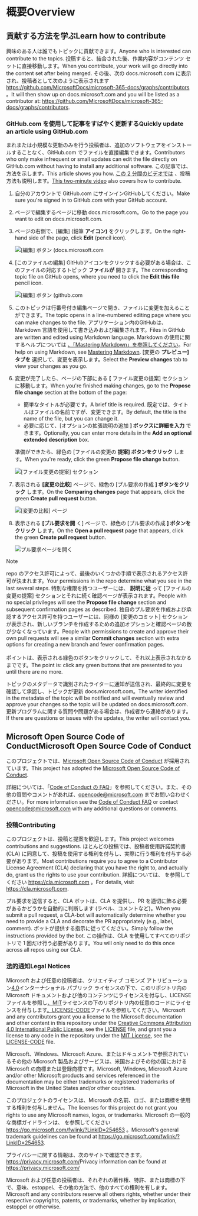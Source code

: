 # <a name="overview"></a><span data-ttu-id="f27fc-101">概要</span><span class="sxs-lookup"><span data-stu-id="f27fc-101">Overview</span></span>

## <a name="learn-how-to-contribute"></a><span data-ttu-id="f27fc-102">貢献する方法を学ぶ</span><span class="sxs-lookup"><span data-stu-id="f27fc-102">Learn how to contribute</span></span>

<span data-ttu-id="f27fc-103">興味のある人は誰でもトピックに貢献できます。</span><span class="sxs-lookup"><span data-stu-id="f27fc-103">Anyone who is interested can contribute to the topics.</span></span> <span data-ttu-id="f27fc-104">投稿すると、結合された後、作業内容がコンテンツ セットに直接移動します。</span><span class="sxs-lookup"><span data-stu-id="f27fc-104">When you contribute, your work will go directly into the content set after being merged.</span></span> <span data-ttu-id="f27fc-105">その後、次の docs.microsoft.com に表示され、投稿者として次のように表示されます <https://github.com/MicrosoftDocs/microsoft-365-docs/graphs/contributors> 。</span><span class="sxs-lookup"><span data-stu-id="f27fc-105">It will then show up on docs.microsoft.com and you will be listed as a contributor at: <https://github.com/MicrosoftDocs/microsoft-365-docs/graphs/contributors>.</span></span>

### <a name="quickly-update-an-article-using-githubcom"></a><span data-ttu-id="f27fc-106">GitHub.com を使用して記事をすばやく更新する</span><span class="sxs-lookup"><span data-stu-id="f27fc-106">Quickly update an article using GitHub.com</span></span>

<span data-ttu-id="f27fc-107">まれまたは小規模な更新のみを行う投稿者は、追加のソフトウェアをインストールすることなく、GitHub.com でファイルを直接編集できます。</span><span class="sxs-lookup"><span data-stu-id="f27fc-107">Contributors who only make infrequent or small updates can edit the file directly on GitHub.com without having to install any additional software.</span></span> <span data-ttu-id="f27fc-108">この記事では、方法を示します。</span><span class="sxs-lookup"><span data-stu-id="f27fc-108">This article shows you how.</span></span> <span data-ttu-id="f27fc-109">[この 2 分間のビデオでは](https://www.microsoft.com/videoplayer/embed/RE1XQTG) 、投稿方法も説明します。</span><span class="sxs-lookup"><span data-stu-id="f27fc-109">[This two-minute video](https://www.microsoft.com/videoplayer/embed/RE1XQTG) also covers how to contribute.</span></span>

1. <span data-ttu-id="f27fc-110">自分のアカウントで GitHub.com にサインインGitHubしてください。</span><span class="sxs-lookup"><span data-stu-id="f27fc-110">Make sure you're signed in to GitHub.com with your GitHub account.</span></span>
2. <span data-ttu-id="f27fc-111">ページで編集するページに移動 docs.microsoft.com。</span><span class="sxs-lookup"><span data-stu-id="f27fc-111">Go to the page you want to edit on docs.microsoft.com.</span></span>
3. <span data-ttu-id="f27fc-112">ページの右側で、[編集] (鉛筆 **アイコン)** をクリックします。</span><span class="sxs-lookup"><span data-stu-id="f27fc-112">On the right-hand side of the page, click **Edit** (pencil icon).</span></span>

   ![[編集] ボタン (docs.microsoft.com](microsoft-365/media/quick-update-edit.png)

4. <span data-ttu-id="f27fc-114">[このファイルの編集] GitHubアイコンをクリックする必要がある場合は、このファイルの対応するトピック **ファイルが** 開きます。</span><span class="sxs-lookup"><span data-stu-id="f27fc-114">The corresponding topic file on GitHub opens, where you need to click the **Edit this file** pencil icon.</span></span>

   ![[編集] ボタン (github.com](microsoft-365/media/quick-update-github.png)

5. <span data-ttu-id="f27fc-116">このトピックは行番号付き編集ページで開き、ファイルに変更を加えることができます。</span><span class="sxs-lookup"><span data-stu-id="f27fc-116">The topic opens in a line-numbered editing page where you can make changes to the file.</span></span> <span data-ttu-id="f27fc-117">アプリケーション内のGitHubは、Markdown 言語を使用して書き込みおよび編集されます。</span><span class="sxs-lookup"><span data-stu-id="f27fc-117">Files in GitHub are written and edited using Markdown language.</span></span> <span data-ttu-id="f27fc-118">Markdown の使用に関するヘルプについては [、「Mastering Markdown」を参照してください](https://guides.github.com/features/mastering-markdown/)。</span><span class="sxs-lookup"><span data-stu-id="f27fc-118">For help on using Markdown, see [Mastering Markdown](https://guides.github.com/features/mastering-markdown/).</span></span> <span data-ttu-id="f27fc-119">[変更の **プレビュー] タブを** 選択して、変更を表示します。</span><span class="sxs-lookup"><span data-stu-id="f27fc-119">Select the **Preview changes** tab to view your changes as you go.</span></span>

6. <span data-ttu-id="f27fc-120">変更が完了したら、ページの下部にある **[** ファイル変更の提案] セクションに移動します。</span><span class="sxs-lookup"><span data-stu-id="f27fc-120">When you're finished making changes, go to the **Propose file change** section at the bottom of the page:</span></span>

   - <span data-ttu-id="f27fc-121">簡単なタイトルが必要です。</span><span class="sxs-lookup"><span data-stu-id="f27fc-121">A brief title is required.</span></span> <span data-ttu-id="f27fc-122">既定では、タイトルはファイルの名前ですが、変更できます。</span><span class="sxs-lookup"><span data-stu-id="f27fc-122">By default, the title is the name of the file, but you can change it.</span></span>
   - <span data-ttu-id="f27fc-123">必要に応じて、[オプションの拡張説明の追加 **] ボックスに詳細を入力** できます。</span><span class="sxs-lookup"><span data-stu-id="f27fc-123">Optionally, you can enter more details in the **Add an optional extended description** box.</span></span>

   <span data-ttu-id="f27fc-124">準備ができたら、緑色の [ファイルの変更の **提案] ボタンをクリック** します。</span><span class="sxs-lookup"><span data-stu-id="f27fc-124">When you're ready, click the green **Propose file change** button.</span></span>

   ![[ファイル変更の提案] セクション](microsoft-365/media/propose-file-change.png)

7. <span data-ttu-id="f27fc-126">表示される **[変更の比較]** ページで、緑色の [プル要求の作成 **] ボタンをクリック** します。</span><span class="sxs-lookup"><span data-stu-id="f27fc-126">On the **Comparing changes** page that appears, click the green **Create pull request** button.</span></span>

   ![[変更の比較] ページ](microsoft-365/media/comparing-changes-page.png)

8. <span data-ttu-id="f27fc-128">表示される **[プル要求を開** く] ページで、緑色の [プル要求の作成 **] ボタンをクリック** します。</span><span class="sxs-lookup"><span data-stu-id="f27fc-128">On the **Open a pull request** page that appears, click the green **Create pull request** button.</span></span>

   ![プル要求ページを開く](microsoft-365/media/open-a-pull-request-page.png)

> [!NOTE]
> <span data-ttu-id="f27fc-130">repo のアクセス許可によって、最後のいくつかの手順で表示されるアクセス許可が決まれます。</span><span class="sxs-lookup"><span data-stu-id="f27fc-130">Your permissions in the repo determine what you see in the last several steps.</span></span> <span data-ttu-id="f27fc-131">特別な権限を持つユーザーには、 **説明に従** って [ファイルの変更の提案] セクションとそれに続く確認ページが表示されます。</span><span class="sxs-lookup"><span data-stu-id="f27fc-131">People with no special privileges will see the **Propose file change** section and subsequent confirmation pages as described.</span></span> <span data-ttu-id="f27fc-132">独自のプル要求を作成および承認するアクセス許可を持つユーザーには、同様の [変更のコミット] セクションが表示され、新しいブランチを作成するための追加オプションと確認ページの数が少なくなっています。</span><span class="sxs-lookup"><span data-stu-id="f27fc-132">People with permissions to create and approve their own pull requests will see a similar **Commit changes** section with extra options for creating a new branch and fewer confirmation pages.</span></span><br/><br/><span data-ttu-id="f27fc-133">ポイントは、表示される緑色のボタンをクリックして、それ以上表示されなかるまでです。</span><span class="sxs-lookup"><span data-stu-id="f27fc-133">The point is: click any green buttons that are presented to you until there are no more.</span></span>

<span data-ttu-id="f27fc-134">トピックのメタデータで識別されたライターに通知が送信され、最終的に変更を確認して承認し、トピックが更新 docs.microsoft.com。</span><span class="sxs-lookup"><span data-stu-id="f27fc-134">The writer identified in the metadata of the topic will be notified and will eventually review and approve your changes so the topic will be updated on docs.microsoft.com.</span></span> <span data-ttu-id="f27fc-135">更新プログラムに関する質問や問題がある場合は、作成者から連絡があります。</span><span class="sxs-lookup"><span data-stu-id="f27fc-135">If there are questions or issues with the updates, the writer will contact you.</span></span>

## <a name="microsoft-open-source-code-of-conduct"></a><span data-ttu-id="f27fc-136">Microsoft Open Source Code of Conduct</span><span class="sxs-lookup"><span data-stu-id="f27fc-136">Microsoft Open Source Code of Conduct</span></span>

<span data-ttu-id="f27fc-137">このプロジェクトでは、[Microsoft Open Source Code of Conduct](https://opensource.microsoft.com/codeofconduct/) が採用されています。</span><span class="sxs-lookup"><span data-stu-id="f27fc-137">This project has adopted the [Microsoft Open Source Code of Conduct](https://opensource.microsoft.com/codeofconduct/).</span></span>

<span data-ttu-id="f27fc-138">詳細については、「[Code of Conduct の FAQ](https://opensource.microsoft.com/codeofconduct/faq/)」を参照してください。また、その他の質問やコメントがあれば、[opencode@microsoft.com](mailto:opencode@microsoft.com) までお問い合わせください。</span><span class="sxs-lookup"><span data-stu-id="f27fc-138">For more information see the [Code of Conduct FAQ](https://opensource.microsoft.com/codeofconduct/faq/) or contact [opencode@microsoft.com](mailto:opencode@microsoft.com) with any additional questions or comments.</span></span>

### <a name="contributing"></a><span data-ttu-id="f27fc-139">投稿</span><span class="sxs-lookup"><span data-stu-id="f27fc-139">Contributing</span></span>

<span data-ttu-id="f27fc-140">このプロジェクトは、投稿と提案を歓迎します。</span><span class="sxs-lookup"><span data-stu-id="f27fc-140">This project welcomes contributions and suggestions.</span></span>  <span data-ttu-id="f27fc-141">ほとんどの投稿では、投稿者使用許諾契約書 (CLA) に同意して、投稿を使用する権利を付与し、実際に行う権利を付与する必要があります。</span><span class="sxs-lookup"><span data-stu-id="f27fc-141">Most contributions require you to agree to a Contributor License Agreement (CLA) declaring that you have the right to, and actually do, grant us the rights to use your contribution.</span></span> <span data-ttu-id="f27fc-142">詳細については、 を参照してください <https://cla.microsoft.com> 。</span><span class="sxs-lookup"><span data-stu-id="f27fc-142">For details, visit <https://cla.microsoft.com>.</span></span>

<span data-ttu-id="f27fc-143">プル要求を送信すると、CLA ボットは、CLA を提供し、PR を適切に飾る必要があるかどうかを自動的に判断します (ラベル、コメントなど)。</span><span class="sxs-lookup"><span data-stu-id="f27fc-143">When you submit a pull request, a CLA-bot will automatically determine whether you need to provide a CLA and decorate the PR appropriately (e.g., label, comment).</span></span> <span data-ttu-id="f27fc-144">ボットが提供する指示に従ってください。</span><span class="sxs-lookup"><span data-stu-id="f27fc-144">Simply follow the instructions provided by the bot.</span></span> <span data-ttu-id="f27fc-145">この操作は、CLA を使用してすべてのリポジトリで 1 回だけ行う必要があります。</span><span class="sxs-lookup"><span data-stu-id="f27fc-145">You will only need to do this once across all repos using our CLA.</span></span>

### <a name="legal-notices"></a><span data-ttu-id="f27fc-146">法的通知</span><span class="sxs-lookup"><span data-stu-id="f27fc-146">Legal Notices</span></span>

<span data-ttu-id="f27fc-147">Microsoft および任意の投稿者は、クリエイティブ コモンズ アトリビューション[4.0](https://creativecommons.org/licenses/by/4.0/legalcode)インターナショナル パブリック ライセンスの下で、このリポジトリ内の[](LICENSE)Microsoft ドキュメントおよび他のコンテンツにライセンスを付与し、LICENSE ファイルを参照し[、MIT](https://opensource.org/licenses/MIT)ライセンスの下のリポジトリ内の任意のコードにライセンスを付与します[。LICENSE-CODE](LICENSE-CODE)ファイルを参照してください。</span><span class="sxs-lookup"><span data-stu-id="f27fc-147">Microsoft and any contributors grant you a license to the Microsoft documentation and other content in this repository under the [Creative Commons Attribution 4.0 International Public License](https://creativecommons.org/licenses/by/4.0/legalcode), see the [LICENSE](LICENSE) file, and grant you a license to any code in the repository under the [MIT License](https://opensource.org/licenses/MIT), see the [LICENSE-CODE](LICENSE-CODE) file.</span></span>

<span data-ttu-id="f27fc-148">Microsoft、Windows、Microsoft Azure、またはドキュメントで参照されているその他の Microsoft 製品およびサービスは、米国およびその他の国における Microsoft の商標または登録商標です。</span><span class="sxs-lookup"><span data-stu-id="f27fc-148">Microsoft, Windows, Microsoft Azure and/or other Microsoft products and services referenced in the documentation may be either trademarks or registered trademarks of Microsoft in the United States and/or other countries.</span></span>

<span data-ttu-id="f27fc-149">このプロジェクトのライセンスは、Microsoft の名前、ロゴ、または商標を使用する権利を付与しません。</span><span class="sxs-lookup"><span data-stu-id="f27fc-149">The licenses for this project do not grant you rights to use any Microsoft names, logos, or trademarks.</span></span> <span data-ttu-id="f27fc-150">Microsoft の一般的な商標ガイドラインは、 を参照してください <https://go.microsoft.com/fwlink/?LinkID=254653> 。</span><span class="sxs-lookup"><span data-stu-id="f27fc-150">Microsoft's general trademark guidelines can be found at <https://go.microsoft.com/fwlink/?LinkID=254653>.</span></span>

<span data-ttu-id="f27fc-151">プライバシーに関する情報は、次のサイトで確認できます。 <https://privacy.microsoft.com/></span><span class="sxs-lookup"><span data-stu-id="f27fc-151">Privacy information can be found at <https://privacy.microsoft.com/></span></span>

<span data-ttu-id="f27fc-152">Microsoft および任意の投稿者は、それぞれの著作権、特許、または商標の下で、意味、estoppel、その他の方法で、他のすべての権利を有します。</span><span class="sxs-lookup"><span data-stu-id="f27fc-152">Microsoft and any contributors reserve all others rights, whether under their respective copyrights, patents, or trademarks, whether by implication, estoppel or otherwise.</span></span>
